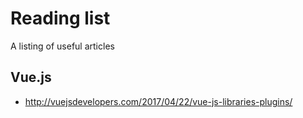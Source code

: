 # Reading list
A listing of useful articles

## Vue.js
* http://vuejsdevelopers.com/2017/04/22/vue-js-libraries-plugins/
